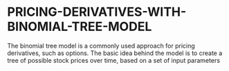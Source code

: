 # PRICING-DERIVATIVES-WITH-BINOMIAL-TREE-MODEL
The binomial tree model is a commonly used approach for pricing derivatives, such as options. The basic idea behind the model is to create a tree of possible stock prices over time, based on a set of input parameters
